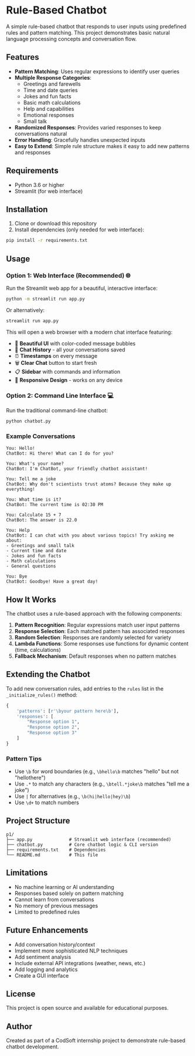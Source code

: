 # Rule-Based Chatbot

A simple rule-based chatbot that responds to user inputs using predefined rules and pattern matching. This project demonstrates basic natural language processing concepts and conversation flow.

## Features

- **Pattern Matching**: Uses regular expressions to identify user queries
- **Multiple Response Categories**:
  - Greetings and farewells
  - Time and date queries
  - Jokes and fun facts
  - Basic math calculations
  - Help and capabilities
  - Emotional responses
  - Small talk
- **Randomized Responses**: Provides varied responses to keep conversations natural
- **Error Handling**: Gracefully handles unexpected inputs
- **Easy to Extend**: Simple rule structure makes it easy to add new patterns and responses

## Requirements

- Python 3.6 or higher
- Streamlit (for web interface)

## Installation

1. Clone or download this repository
2. Install dependencies (only needed for web interface):

```bash
pip install -r requirements.txt
```

## Usage

### Option 1: Web Interface (Recommended) 🌐

Run the Streamlit web app for a beautiful, interactive interface:

```bash
python -m streamlit run app.py
```

Or alternatively:
```bash
streamlit run app.py
```

This will open a web browser with a modern chat interface featuring:
- 🎨 **Beautiful UI** with color-coded message bubbles
- 📜 **Chat History** - all your conversations saved
- ⏰ **Timestamps** on every message
- 🗑️ **Clear Chat** button to start fresh
- 📋 **Sidebar** with commands and information
- 📱 **Responsive Design** - works on any device

### Option 2: Command Line Interface 💻

Run the traditional command-line chatbot:

```bash
python chatbot.py
```

### Example Conversations

```
You: Hello!
ChatBot: Hi there! What can I do for you?

You: What's your name?
ChatBot: I'm ChatBot, your friendly chatbot assistant!

You: Tell me a joke
ChatBot: Why don't scientists trust atoms? Because they make up everything!

You: What time is it?
ChatBot: The current time is 02:30 PM

You: Calculate 15 + 7
ChatBot: The answer is 22.0

You: Help
ChatBot: I can chat with you about various topics! Try asking me about:
- Greetings and small talk
- Current time and date
- Jokes and fun facts
- Math calculations
- General questions

You: Bye
ChatBot: Goodbye! Have a great day!
```

## How It Works

The chatbot uses a rule-based approach with the following components:

1. **Pattern Recognition**: Regular expressions match user input patterns
2. **Response Selection**: Each matched pattern has associated responses
3. **Random Selection**: Responses are randomly selected for variety
4. **Lambda Functions**: Some responses use functions for dynamic content (time, calculations)
5. **Fallback Mechanism**: Default responses when no pattern matches

## Extending the Chatbot

To add new conversation rules, add entries to the `rules` list in the `_initialize_rules()` method:

```python
{
    'patterns': [r'\byour pattern here\b'],
    'responses': [
        "Response option 1",
        "Response option 2",
        "Response option 3"
    ]
}
```

### Pattern Tips

- Use `\b` for word boundaries (e.g., `\bhello\b` matches "hello" but not "hellothere")
- Use `.*` to match any characters (e.g., `\btell.*joke\b` matches "tell me a joke")
- Use `|` for alternatives (e.g., `\b(hi|hello|hey)\b`)
- Use `\d+` to match numbers

## Project Structure

```
p1/
├── app.py              # Streamlit web interface (recommended)
├── chatbot.py          # Core chatbot logic & CLI version
├── requirements.txt    # Dependencies
└── README.md           # This file
```

## Limitations

- No machine learning or AI understanding
- Responses based solely on pattern matching
- Cannot learn from conversations
- No memory of previous messages
- Limited to predefined rules

## Future Enhancements

- Add conversation history/context
- Implement more sophisticated NLP techniques
- Add sentiment analysis
- Include external API integrations (weather, news, etc.)
- Add logging and analytics
- Create a GUI interface

## License

This project is open source and available for educational purposes.

## Author

Created as part of a CodSoft internship project to demonstrate rule-based chatbot development.

